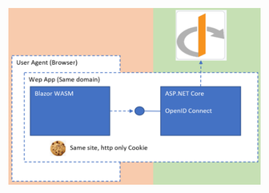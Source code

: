 
![Introspection](https://github.com/damienbod/aspnetcore-standup-securing-apis/blob/main/details/api_cookies.png)
